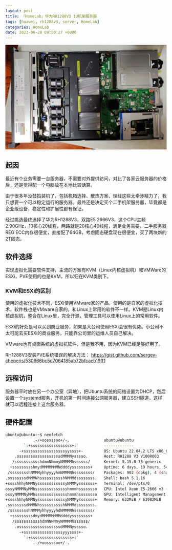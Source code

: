 ```yaml
---
layout: post
title: 『HomeLab』华为RH1288V3 1U机架服务器
tags: [huawei, rh1288v3, server, HomeLab]
categories: HomeLab
date: 2023-06-28 09:50:27 +0800
---
```

![](/assets/images/rh1288v3/photo_2023-06-29_09-48-48.jpg)

## 起因

最近有个业务需要一台服务器，不需要对外提供访问，对比了各家云服务器的价格后，还是觉得配一个电脑放在本地比较话算。

由于很多年没鼓捣装机了，包括机箱选择、散热方案、理线这些太牵涉精力了，我只想要一个可以稳定运行的服务器。最终还是决定买个二手机架服务器，毕竟都是企业级设备，稳定性和扩展性都有保证。

经过挑选最终选择了华为RH1288V3，双路E5 2666V3，这个CPU主频2.90GHz，10核心20线程，两路就是20核心40线程，满足业务需要，二手服务器REG ECC内存很便宜，直接配了64GB，考虑固态硬盘现在很便宜，买了两块新的2T固态。

## 软件选择

实现虚拟化需要软件支持，主流的方案有KVM（Linux内核虚拟机）和VMWare的ESXi，PVE使用的也是KVM，所以归在KVM类别下。

### KVM和ESXi的区别

使用的虚拟化技术不同，ESXi使用VMware家的产品，使用的是自家的虚拟化技术，软件栈也是VMware自家的，和Linux上常用的软件不一样。KVM是Linux内核虚拟机，整合在Linux里，完全开源，管理工具可以使用Linux上的常用软件。

ESXi的好处是可以买到商业服务，如果是大公司使用ESXi会很有优势。小公司不太可能去买ESXi的商业服务，只能靠公司里的运维人员自己解决。

VMware也有桌面系统的虚拟机软件，但是我不用，因为KVM已经足够好用了。

RH1288V3安装PVE系统错误的解决方法：
https://gist.github.com/sergey-cheperis/530666bc5d7064185ab72bfcaeb19ff1

## 远程访问

服务器平时放在另一个办公室（异地），把Ubuntu系统的网络设置为DHCP，然后设置一个systemd服务，开机的第一时间连接公网服务器，建立SSH隧道，这样就可以远程连接上这台服务器。

## 硬件配置

```bash
ubuntu@ubuntu:~$ neofetch
            .-/+oossssoo+/-.               ubuntu@ubuntu 
        `:+ssssssssssssssssss+:`           ------------- 
      -+ssssssssssssssssssyyssss+-         OS: Ubuntu 22.04.2 LTS x86_64 
    .ossssssssssssssssssdMMMNysssso.       Host: RH1288 V3 V100R003 
   /ssssssssssshdmmNNmmyNMMMMhssssss/      Kernel: 5.15.0-75-generic 
  +ssssssssshmydMMMMMMMNddddyssssssss+     Uptime: 6 days, 19 hours, 54 mins 
 /sssssssshNMMMyhhyyyyhmNMMMNhssssssss/    Packages: 902 (dpkg), 4 (snap) 
.ssssssssdMMMNhsssssssssshNMMMdssssssss.   Shell: bash 5.1.16 
+sssshhhyNMMNyssssssssssssyNMMMysssssss+   Terminal: /dev/pts/0 
ossyNMMMNyMMhsssssssssssssshmmmhssssssso   CPU: Intel Xeon E5-2666 v3 (40) @ 2.900GHz 
ossyNMMMNyMMhsssssssssssssshmmmhssssssso   GPU: Intelligent Management system chip w/VGA support] 
+sssshhhyNMMNyssssssssssssyNMMMysssssss+   Memory: 632MiB / 63982MiB 
.ssssssssdMMMNhsssssssssshNMMMdssssssss.
 /sssssssshNMMMyhhyyyyhdNMMMNhssssssss/                            
  +sssssssssdmydMMMMMMMMddddyssssssss+                             
   /ssssssssssshdmNNNNmyNMMMMhssssss/
    .ossssssssssssssssssdMMMNysssso.
      -+sssssssssssssssssyyyssss+-
        `:+ssssssssssssssssss+:`
            .-/+oossssoo+/-.
```
